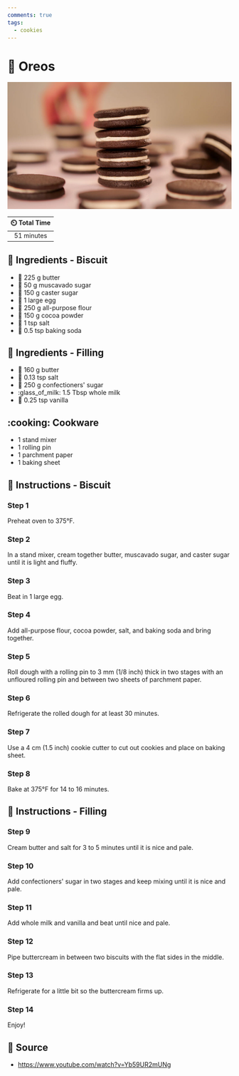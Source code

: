 ```yaml
---
comments: true
tags:
  - cookies
---
```

# :cookie: Oreos

![Oreos](../assets/images/oreos.jpg)

| :timer_clock: Total Time |
|:-----------------------: |
| 51 minutes |

## :salt: Ingredients - Biscuit

- :butter: 225 g butter
- :candy: 50 g muscavado sugar
- :candy: 150 g caster sugar
- :egg: 1 large egg
- :ear_of_rice: 250 g all-purpose flour
- :chocolate_bar: 150 g cocoa powder
- :salt: 1 tsp salt
- :cup_with_straw: 0.5 tsp baking soda

## :salt: Ingredients - Filling

- :butter: 160 g butter
- :salt: 0.13 tsp salt
- :candy: 250 g confectioners' sugar
- :glass_of_milk: 1.5 Tbsp whole milk
- :icecream: 0.25 tsp vanilla

## :cooking: Cookware

- 1 stand mixer
- 1 rolling pin
- 1 parchment paper
- 1 baking sheet

## :pencil: Instructions - Biscuit

### Step 1

Preheat oven to 375°F.

### Step 2

In a stand mixer, cream together butter, muscavado sugar, and caster sugar until it is light and fluffy.

### Step 3

Beat in 1 large egg.

### Step 4

Add all-purpose flour, cocoa powder, salt, and baking soda and bring together.

### Step 5

Roll dough with a rolling pin to 3 mm (1/8 inch) thick in two stages with an unfloured rolling pin and between two
sheets of parchment paper.

### Step 6

Refrigerate the rolled dough for at least 30 minutes.

### Step 7

Use a 4 cm (1.5 inch) cookie cutter to cut out cookies and place on baking sheet.

### Step 8

Bake at 375°F for 14 to 16 minutes.

## :pencil: Instructions - Filling

### Step 9

Cream butter and salt for 3 to 5 minutes until it is nice and pale.

### Step 10

Add confectioners' sugar in two stages and keep mixing until it is nice and pale.

### Step 11

Add whole milk and vanilla and beat until nice and pale.

### Step 12

Pipe buttercream in between two biscuits with the flat sides in the middle.

### Step 13

Refrigerate for a little bit so the buttercream firms up.

### Step 14

Enjoy!

## :link: Source

- <https://www.youtube.com/watch?v=Yb59UR2mUNg>
